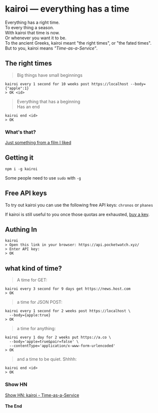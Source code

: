 # kairoi &mdash; everything has a time

Everything has a right time.  
To every thing a season.  
With kairoi that time is now.  
Or whenever you want it to be.  
To the ancient Greeks, kairoi meant "the right times", or "the fated times".  
But to you, kairoi means *"Time-as-a-Service"*.  

## The right times

> Big things have small beginnings


```shell/bash
kairoi every 1 second for 10 weeks post https://localhost --body={"apple":1}
> OK <id>
```

> Everything that has a beginning  
> Has an end


```shell/bash
kairoi end <id>
> OK
```
### What's that?

[Just something from a film I liked](https://youtu.be/lrrpenD-Eg0?t=12s)

## Getting it

```shell/bash
npm i -g kairoi 
```

Some people need to use `sudo` with `-g`

## Free API keys

To try out kairoi you can use the following free API keys: `chronos` or `phanes`

If kairoi is still useful to you once those quotas are exhausted, [buy a key](https://api.pocketwatch.xyz).

## Authing In

```shell/bash
kairoi 
> Open this link in your browser: https://api.pocketwatch.xyz/
> Enter API key: 
> OK
```

## what kind of time?

> A time for GET:
```shell/bash
kairoi every 3 second for 9 days get https://news.host.com
> OK 
```

> a time for JSON POST:
```shell/bash
kairoi every 1 second for 2 weeks post https://localhost \
  --body={apple:true}
> OK
```

> a time for anything:
```shell/bash
kairoi every 1 day for 2 weeks put https://a.co \ 
  --body='apple=true&pair=false' \ 
  --contentType='application/x-www-form-urlencoded'
> OK 
```

> and a time to be quiet. Shhhh:

```shell/bash
kairoi end <id>
> OK
```

### Show HN

[Show HN: kairoi - Time-as-a-Service](https://news.ycombinator.com/item?id=17367877)


#### The End
